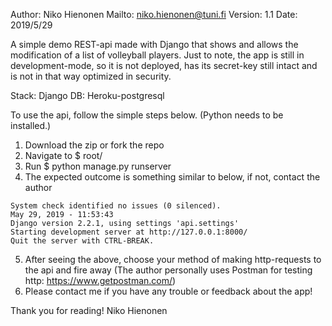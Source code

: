 Author: Niko Hienonen
Mailto: niko.hienonen@tuni.fi
Version: 1.1
Date: 2019/5/29

A simple demo REST-api made with Django that shows and allows the modification of a list of 
volleyball players. Just to note, the app is still in development-mode, so it is not deployed,
has its secret-key still intact and is not in that way optimized in security.

Stack: Django
DB: Heroku-postgresql

To use the api, follow the simple steps below. (Python needs to be installed.)

1. Download the zip or fork the repo
2. Navigate to $ root/
3. Run $ python manage.py runserver
4. The expected outcome is something similar to below, if not, contact the author
  ```
  System check identified no issues (0 silenced).
  May 29, 2019 - 11:53:43
  Django version 2.2.1, using settings 'api.settings'
  Starting development server at http://127.0.0.1:8000/
  Quit the server with CTRL-BREAK.
  ```
5. After seeing the above, choose your method of making http-requests to the api and fire away
  (The author personally uses Postman for testing http: https://www.getpostman.com/)
6. Please contact me if you have any trouble or feedback about the app!

Thank you for reading!
Niko Hienonen

